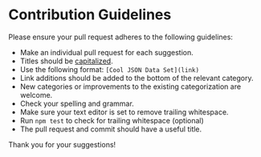 # Contribution Guidelines

Please ensure your pull request adheres to the following guidelines:

- Make an individual pull request for each suggestion.
- Titles should be [capitalized](http://grammar.yourdictionary.com/capitalization/rules-for-capitalization-in-titles.html).
- Use the following format: `[Cool JSON Data Set](link)`
- Link additions should be added to the bottom of the relevant category.
- New categories or improvements to the existing categorization are welcome.
- Check your spelling and grammar.
- Make sure your text editor is set to remove trailing whitespace.
- Run `npm test` to check for trailing whitespace (optional)
- The pull request and commit should have a useful title.

Thank you for your suggestions!

